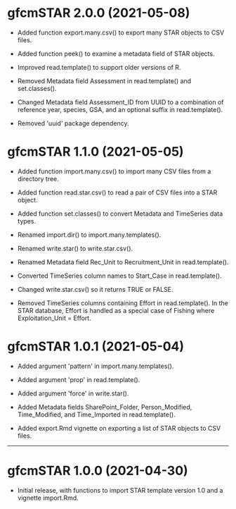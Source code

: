 # gfcmSTAR 2.0.0 (2021-05-08)

* Added function export.many.csv() to export many STAR objects to CSV files.

* Added function peek() to examine a metadata field of STAR objects.

* Improved read.template() to support older versions of R.

* Removed Metadata field Assessment in read.template() and set.classes().

* Changed Metadata field Assessment_ID from UUID to a combination of reference
  year, species, GSA, and an optional suffix in read.template().

* Removed 'uuid' package dependency.

# gfcmSTAR 1.1.0 (2021-05-05)

* Added function import.many.csv() to import many CSV files from a directory
  tree.

* Added function read.star.csv() to read a pair of CSV files into a STAR object.

* Added function set.classes() to convert Metadata and TimeSeries data types.

* Renamed import.dir() to import.many.templates().

* Renamed write.star() to write.star.csv().

* Renamed Metadata field Rec_Unit to Recruitment_Unit in read.template().

* Converted TimeSeries column names to Start_Case in read.template().

* Changed write.star.csv() so it returns TRUE or FALSE.

* Removed TimeSeries columns containing Effort in read.template(). In the STAR
  database, Effort is handled as a special case of Fishing where
  Exploitation_Unit = Effort.

# gfcmSTAR 1.0.1 (2021-05-04)

* Added argument 'pattern' in import.many.templates().

* Added argument 'prop' in read.template().

* Added argument 'force' in write.star().

* Added Metadata fields SharePoint_Folder, Person_Modified, Time_Modified, and
  Time_Imported in read.template().

* Added export.Rmd vignette on exporting a list of STAR objects to CSV files.

---

# gfcmSTAR 1.0.0 (2021-04-30)

* Initial release, with functions to import STAR template version 1.0 and a
  vignette import.Rmd.
